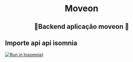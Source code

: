 <h1 align=center > Moveon </h1>
<h2 align=center > 🚀Backend aplicação moveon 🚀</h2>

## Importe api api isomnia
[![Run in Insomnia}](https://insomnia.rest/images/run.svg)](https://insomnia.rest/run/?label=moveon-api&uri=https%3A%2F%2Fraw.githubusercontent.com%2Fcilolata%2Fmoveon%2Fmaster%2Fbackend%2Fexport.json)
